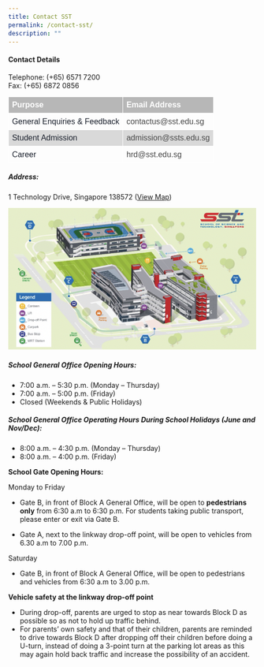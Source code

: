 ```yaml
---
title: Contact SST
permalink: /contact-sst/
description: ""
---
```

#### Contact Details
Telephone: (+65) 6571 7200       
Fax: (+65) 6872 0856
<table style="border:none;border-collapse:collapse;table-layout:fixed;width:451.27559055118115pt"><colgroup><col><col></colgroup><tbody><tr style="height:0pt"><td style="border-left:solid #ffffff 0.75pt;border-right:solid #ffffff 0.75pt;border-bottom:solid #ffffff 0.75pt;border-top:solid #ffffff 0.75pt;vertical-align:top;background-color:#b7b7b7;padding:5pt 5pt 5pt 5pt;overflow:hidden;overflow-wrap:break-word;"><p style="line-height:1.2;margin-top:0pt;margin-bottom:0pt;" dir="ltr"><span style="font-size:12pt;font-family:Arial;color:#ffffff;background-color:transparent;font-weight:700;font-style:normal;font-variant:normal;text-decoration:none;vertical-align:baseline;white-space:pre;white-space:pre-wrap;">Purpose</span></p></td><td style="border-left:solid #ffffff 0.75pt;border-right:solid #ffffff 0.75pt;border-bottom:solid #ffffff 0.75pt;border-top:solid #ffffff 0.75pt;vertical-align:top;background-color:#b7b7b7;padding:5pt 5pt 5pt 5pt;overflow:hidden;overflow-wrap:break-word;"><p style="line-height:1.2;margin-top:0pt;margin-bottom:0pt;" dir="ltr"><span style="font-size:12pt;font-family:Arial;color:#ffffff;background-color:transparent;font-weight:700;font-style:normal;font-variant:normal;text-decoration:none;vertical-align:baseline;white-space:pre;white-space:pre-wrap;">Email Address</span></p></td></tr><tr style="height:0pt"><td style="border-left:solid #ffffff 0.75pt;border-right:solid #ffffff 0.75pt;border-bottom:solid #ffffff 0.75pt;border-top:solid #ffffff 0.75pt;vertical-align:top;padding:5pt 5pt 5pt 5pt;overflow:hidden;overflow-wrap:break-word;"><p style="line-height:1.2;margin-top:0pt;margin-bottom:0pt;" dir="ltr"><span style="font-size:12pt;font-family:Arial;color:#1a202c;background-color:transparent;font-weight:400;font-style:normal;font-variant:normal;text-decoration:none;vertical-align:baseline;white-space:pre;white-space:pre-wrap;">General Enquiries &amp; Feedback</span></p></td><td style="border-left:solid #ffffff 0.75pt;border-right:solid #ffffff 0.75pt;border-bottom:solid #ffffff 0.75pt;border-top:solid #ffffff 0.75pt;vertical-align:top;padding:5pt 5pt 5pt 5pt;overflow:hidden;overflow-wrap:break-word;"><p style="line-height:1.2;margin-top:0pt;margin-bottom:0pt;" dir="ltr"><span style="font-size:12pt;font-family:Arial;color:#484848;background-color:transparent;font-weight:400;font-style:normal;font-variant:normal;text-decoration:none;vertical-align:baseline;white-space:pre;white-space:pre-wrap;">contactus@sst.edu.sg</span></p></td></tr><tr style="height:0pt"><td style="border-left:solid #ffffff 0.75pt;border-right:solid #ffffff 0.75pt;border-bottom:solid #ffffff 0.75pt;border-top:solid #ffffff 0.75pt;vertical-align:top;background-color:#d9d9d9;padding:5pt 5pt 5pt 5pt;overflow:hidden;overflow-wrap:break-word;"><p style="line-height:1.2;margin-top:0pt;margin-bottom:0pt;" dir="ltr"><span style="font-size:12pt;font-family:Arial;color:#1a202c;background-color:transparent;font-weight:400;font-style:normal;font-variant:normal;text-decoration:none;vertical-align:baseline;white-space:pre;white-space:pre-wrap;">Student Admission</span></p></td><td style="border-left:solid #ffffff 0.75pt;border-right:solid #ffffff 0.75pt;border-bottom:solid #ffffff 0.75pt;border-top:solid #ffffff 0.75pt;vertical-align:top;background-color:#d9d9d9;padding:5pt 5pt 5pt 5pt;overflow:hidden;overflow-wrap:break-word;"><p style="line-height:1.2;margin-top:0pt;margin-bottom:0pt;" dir="ltr"><span style="font-size:12pt;font-family:Arial;color:#484848;background-color:transparent;font-weight:400;font-style:normal;font-variant:normal;text-decoration:none;vertical-align:baseline;white-space:pre;white-space:pre-wrap;">admission@ssts.edu.sg</span></p></td></tr><tr style="height:0pt"><td style="border-left:solid #ffffff 0.75pt;border-right:solid #ffffff 0.75pt;border-bottom:solid #ffffff 0.75pt;border-top:solid #ffffff 0.75pt;vertical-align:top;padding:5pt 5pt 5pt 5pt;overflow:hidden;overflow-wrap:break-word;"><p style="line-height:1.2;margin-top:0pt;margin-bottom:0pt;" dir="ltr"><span style="font-size:12pt;font-family:Arial;color:#1a202c;background-color:transparent;font-weight:400;font-style:normal;font-variant:normal;text-decoration:none;vertical-align:baseline;white-space:pre;white-space:pre-wrap;">Career</span></p></td><td style="border-left:solid #ffffff 0.75pt;border-right:solid #ffffff 0.75pt;border-bottom:solid #ffffff 0.75pt;border-top:solid #ffffff 0.75pt;vertical-align:top;padding:5pt 5pt 5pt 5pt;overflow:hidden;overflow-wrap:break-word;"><p style="line-height:1.2;margin-top:0pt;margin-bottom:0pt;" dir="ltr"><span style="font-size:12pt;font-family:Arial;color:#484848;background-color:transparent;font-weight:400;font-style:normal;font-variant:normal;text-decoration:none;vertical-align:baseline;white-space:pre;white-space:pre-wrap;">hrd@sst.edu.sg</span></p></td></tr></tbody></table>

##### Address:
1 Technology Drive, Singapore 138572 ([View Map](https://goo.gl/maps/W6TH3bcHUhWw7FV5A))

![](/images/school%20map.png)

##### School General Office Opening Hours:
* 7:00 a.m. – 5:30 p.m. (Monday – Thursday)  
* 7:00 a.m. – 5:00 p.m. (Friday)  
* Closed (Weekends &amp; Public Holidays)

##### School General Office Operating Hours During School Holidays (June and Nov/Dec):
* 8:00 a.m. – 4:30 p.m. (Monday – Thursday)  
* 8:00 a.m. – 4:00 p.m. (Friday)

**School Gate Opening Hours:**

Monday to Friday
*   Gate B, in front of Block A General Office, will be open to&nbsp;**pedestrians only**&nbsp;from 6:30 a.m to 6:30 p.m. For students taking public transport, please enter or exit via Gate B.

*   Gate A, next to the linkway drop-off point, will be open to vehicles from 6.30 a.m to 7.00 p.m.

Saturday

*   Gate B, in front of Block A General Office, will be open to pedestrians and vehicles from 6:30 a.m to 3.00 p.m.

**Vehicle safety at the linkway drop-off point**

*   During drop-off, parents are urged to stop as near towards Block D as possible so as not to hold up traffic behind.
*   For parents’ own safety and that of their children, parents are reminded to drive towards Block D after dropping off their children before doing a U-turn, instead of doing a 3-point turn at the parking lot areas as this may again hold back traffic and increase the possibility of an accident.